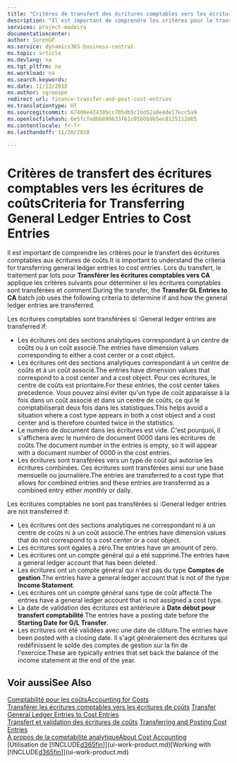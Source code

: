 ```yaml
---
title: "Critères de transfert des écritures comptables vers les écritures de coûts | Microsoft Docs"
description: "Il est important de comprendre les critères pour le transfert des écritures comptables aux écritures de coûts. Lors du transfert, le traitement par lots pour **Transférer les écritures comptables vers CA** applique les critères suivants pour déterminer si les écritures comptables sont transférées et comment."
services: project-madeira
documentationcenter: 
author: SorenGP
ms.service: dynamics365-business-central
ms.topic: article
ms.devlang: na
ms.tgt_pltfrm: na
ms.workload: na
ms.search.keywords: 
ms.date: 11/13/2018
ms.author: sgroespe
redirect_url: finance-transfer-and-post-cost-entries
ms.translationtype: HT
ms.sourcegitcommit: 67400e424305cc705db5c1bd52a8e4de17ecc5a9
ms.openlocfilehash: 6e5fcfedbb899633f61c05b0b8b5ec8125112d65
ms.contentlocale: fr-fr
ms.lasthandoff: 11/20/2018

---
```

# <a name="criteria-for-transferring-general-ledger-entries-to-cost-entries"></a><span data-ttu-id="1c29b-104">Critères de transfert des écritures comptables vers les écritures de coûts</span><span class="sxs-lookup"><span data-stu-id="1c29b-104">Criteria for Transferring General Ledger Entries to Cost Entries</span></span>
<span data-ttu-id="1c29b-105">Il est important de comprendre les critères pour le transfert des écritures comptables aux écritures de coûts.</span><span class="sxs-lookup"><span data-stu-id="1c29b-105">It is important to understand the criteria for transferring general ledger entries to cost entries.</span></span> <span data-ttu-id="1c29b-106">Lors du transfert, le traitement par lots pour **Transférer les écritures comptables vers CA** applique les critères suivants pour déterminer si les écritures comptables sont transférées et comment.</span><span class="sxs-lookup"><span data-stu-id="1c29b-106">During the transfer, the **Transfer GL Entries to CA** batch job uses the following criteria to determine if and how the general ledger entries are transferred.</span></span>  

<span data-ttu-id="1c29b-107">Les écritures comptables sont transférées si :</span><span class="sxs-lookup"><span data-stu-id="1c29b-107">General ledger entries are transferred if:</span></span>  

-   <span data-ttu-id="1c29b-108">Les écritures ont des sections analytiques correspondant à un centre de coûts ou à un coût associé.</span><span class="sxs-lookup"><span data-stu-id="1c29b-108">The entries have dimension values corresponding to either a cost center or a cost object.</span></span>  
-   <span data-ttu-id="1c29b-109">Les écritures ont des sections analytiques correspondant à un centre de coûts et à un coût associé.</span><span class="sxs-lookup"><span data-stu-id="1c29b-109">The entries have dimension values that correspond to a cost center and a cost object.</span></span> <span data-ttu-id="1c29b-110">Pour ces écritures, le centre de coûts est prioritaire.</span><span class="sxs-lookup"><span data-stu-id="1c29b-110">For these entries, the cost center takes precedence.</span></span> <span data-ttu-id="1c29b-111">Vous pouvez ainsi éviter qu'un type de coût apparaisse à la fois dans un coût associé et dans un centre de coûts, ce qui le comptabiliserait deux fois dans les statistiques.</span><span class="sxs-lookup"><span data-stu-id="1c29b-111">This helps avoid a situation where a cost type appears in both a cost object and a cost center and is therefore counted twice in the statistics.</span></span>  
-   <span data-ttu-id="1c29b-112">Le numéro de document dans les écritures est vide. C'est pourquoi, il s'affichera avec le numéro de document 0000 dans les écritures de coûts.</span><span class="sxs-lookup"><span data-stu-id="1c29b-112">The document number in the entries is empty, so it will appear with a document number of 0000 in the cost entries.</span></span>  
-   <span data-ttu-id="1c29b-113">Les écritures sont transférées vers un type de coût qui autorise les écritures combinées. Ces écritures sont transférées ainsi sur une base mensuelle ou journalière.</span><span class="sxs-lookup"><span data-stu-id="1c29b-113">The entries are transferred to a cost type that allows for combined entries and these entries are transferred as a combined entry either monthly or daily.</span></span>  

<span data-ttu-id="1c29b-114">Les écritures comptables ne sont pas transférées si :</span><span class="sxs-lookup"><span data-stu-id="1c29b-114">General ledger entries are not transferred if:</span></span>  

-   <span data-ttu-id="1c29b-115">Les écritures ont des sections analytiques ne correspondant ni à un centre de coûts ni à un coût associé.</span><span class="sxs-lookup"><span data-stu-id="1c29b-115">The entries have dimension values that do not correspond to a cost center or a cost object.</span></span>  
-   <span data-ttu-id="1c29b-116">Les écritures sont égales à zéro.</span><span class="sxs-lookup"><span data-stu-id="1c29b-116">The entries have an amount of zero.</span></span>  
-   <span data-ttu-id="1c29b-117">Les écritures ont un compte général qui a été supprimé.</span><span class="sxs-lookup"><span data-stu-id="1c29b-117">The entries have a general ledger account that has been deleted.</span></span>  
-   <span data-ttu-id="1c29b-118">Les écritures ont un compte général qui n'est pas du type **Comptes de gestion**.</span><span class="sxs-lookup"><span data-stu-id="1c29b-118">The entries have a general ledger account that is not of the type **Income Statement**.</span></span>  
-   <span data-ttu-id="1c29b-119">Les écritures ont un compte général sans type de coût affecté.</span><span class="sxs-lookup"><span data-stu-id="1c29b-119">The entries have a general ledger account that is not assigned a cost type.</span></span>  
-   <span data-ttu-id="1c29b-120">La date de validation des écritures est antérieure à **Date début pour transfert comptabilité**.</span><span class="sxs-lookup"><span data-stu-id="1c29b-120">The entries have a posting date before the **Starting Date for G/L Transfer**.</span></span>  
-   <span data-ttu-id="1c29b-121">Les écritures ont été validées avec une date de clôture.</span><span class="sxs-lookup"><span data-stu-id="1c29b-121">The entries have been posted with a closing date.</span></span> <span data-ttu-id="1c29b-122">Il s'agit généralement des écritures qui redéfinissent le solde des comptes de gestion sur la fin de l'exercice.</span><span class="sxs-lookup"><span data-stu-id="1c29b-122">These are typically entries that set back the balance of the income statement at the end of the year.</span></span>  

## <a name="see-also"></a><span data-ttu-id="1c29b-123">Voir aussi</span><span class="sxs-lookup"><span data-stu-id="1c29b-123">See Also</span></span>  
[<span data-ttu-id="1c29b-124">Comptabilité pour les coûts</span><span class="sxs-lookup"><span data-stu-id="1c29b-124">Accounting for Costs</span></span>](finance-manage-cost-accounting.md)  
 <span data-ttu-id="1c29b-125">[Transférer les écritures comptables vers les écritures de coûts](finance-how-to-transfer-general-ledger-entries-to-cost-entries.md) </span><span class="sxs-lookup"><span data-stu-id="1c29b-125">[Transfer General Ledger Entries to Cost Entries](finance-how-to-transfer-general-ledger-entries-to-cost-entries.md) </span></span>  
 <span data-ttu-id="1c29b-126">[Transfert et validation des écritures de coûts](finance-transfer-and-post-cost-entries.md) </span><span class="sxs-lookup"><span data-stu-id="1c29b-126">[Transferring and Posting Cost Entries](finance-transfer-and-post-cost-entries.md) </span></span>  
 [<span data-ttu-id="1c29b-127">À propos de la comptabilité analytique</span><span class="sxs-lookup"><span data-stu-id="1c29b-127">About Cost Accounting</span></span>](finance-about-cost-accounting.md)  
 <span data-ttu-id="1c29b-128">[Utilisation de [!INCLUDE[d365fin](includes/d365fin_md.md)]](ui-work-product.md)</span><span class="sxs-lookup"><span data-stu-id="1c29b-128">[Working with [!INCLUDE[d365fin](includes/d365fin_md.md)]](ui-work-product.md)</span></span>

